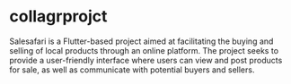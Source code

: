 # collagrprojct
Salesafari is a Flutter-based project aimed at facilitating the buying and selling of local products through an online platform. The project seeks to provide a user-friendly interface where users can view and post products for sale, as well as communicate with potential buyers and sellers.
